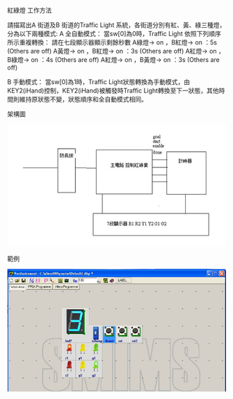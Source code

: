 紅綠燈
工作方法

請描寫出A 街道及B 街道的Traffic Light 系統，各街道分別有紅、黃、綠三種燈，分為以下兩種模式:
A
全自動模式：
當sw[0]為0時，Traffic Light 依照下列順序所示重複轉換：
請在七段顯示器顯示剩餘秒數
A綠燈→ on ，B紅燈→ on ：5s (Others are off)
A黃燈→ on ，B紅燈→ on ：3s (Others are off)
A紅燈→ on ，B綠燈→ on ：4s (Others are off)
A紅燈→ on ，B黃燈→ on ：3s (Others are off)

B
手動模式：
當sw[0]為1時，Traffic Light狀態轉換為手動模式，由KEY2(iHand)控制，KEY2(iHand)被觸發時Traffic Light轉換至下一狀態，其他時間則維持原狀態不變，狀態順序和全自動模式相同。

架構圖

![image](https://github.com/idpp1237/verilog_homework/blob/master/trafficlight/architecture.jpg)





範例

![image](https://github.com/idpp1237/verilog_homework/blob/master/trafficlight/example.jpg)
